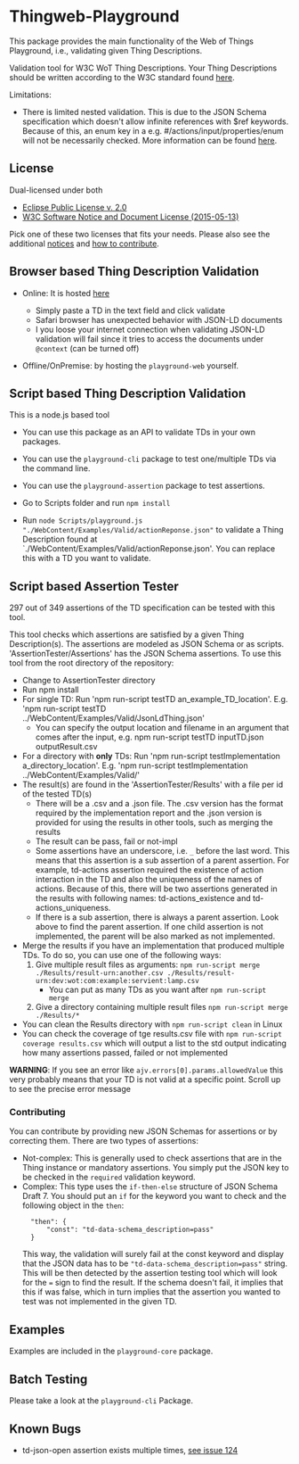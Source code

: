 # Thingweb-Playground

This package provides the main functionality of the Web of Things Playground, i.e., validating given Thing Descriptions.

Validation tool for W3C WoT Thing Descriptions. Your Thing Descriptions should be written according to the W3C standard found [here](https://w3c.github.io/wot-thing-description/#).

Limitations:

* There is limited nested validation. This is due to the JSON Schema specification which doesn't allow infinite references with $ref keywords. Because of this, an enum key in a e.g. #/actions/input/properties/enum will not be necessarily checked. More information can be found [here](http://json-schema.org/latest/json-schema-core.html#rfc.section.7).


## License
Dual-licensed under both

* [Eclipse Public License v. 2.0](http://www.eclipse.org/legal/epl-2.0)
* [W3C Software Notice and Document License (2015-05-13)](https://www.w3.org/Consortium/Legal/2015/copyright-software-and-document)

Pick one of these two licenses that fits your needs.
Please also see the additional [notices](NOTICE.md) and [how to contribute](CONTRIBUTING.md).

## Browser based Thing Description Validation

* Online: It is hosted [here](http://plugfest.thingweb.io/playground/)
  * Simply paste a TD in the text field and click validate
  * Safari browser has unexpected behavior with JSON-LD documents
  * I you loose your internet connection when validating JSON-LD validation will fail since it tries to access the documents under `@context` (can be turned off)

* Offline/OnPremise: by hosting the `playground-web` yourself.


## Script based Thing Description Validation

This is a node.js based tool

* You can use this package as an API to validate TDs in your own packages.

* You can use the `playground-cli` package to test one/multiple TDs via the command line.

* You can use the `playground-assertion` package to test assertions.


* Go to Scripts folder and run `npm install`
* Run `node Scripts/playground.js "./WebContent/Examples/Valid/actionReponse.json"` to validate a Thing Description found at `./WebContent/Examples/Valid/actionReponse.json'. You can replace this with a TD you want to validate.

## Script based Assertion Tester

297 out of 349 assertions of the TD specification can be tested with this tool.

This tool checks which assertions are satisfied by a given Thing Description(s). The assertions are modeled as JSON Schema or as scripts. 'AssertionTester/Assertions' has the JSON Schema assertions. To use this tool from the root directory of the repository:

* Change to AssertionTester directory
* Run npm install
* For single TD: Run 'npm run-script testTD an_example_TD_location'. E.g. 'npm run-script testTD ../WebContent/Examples/Valid/JsonLdThing.json' 
  * You can specify the output location and filename in an argument that comes after the input, e.g. npm run-script testTD inputTD.json outputResult.csv
* For a directory with **only** TDs: Run 'npm run-script testImplementation a_directory_location'. E.g. 'npm run-script testImplementation ../WebContent/Examples/Valid/' 
* The result(s) are found in the 'AssertionTester/Results' with a file per id of the tested TD(s)
  * There will be a .csv and a .json file. The .csv version has the format required by the implementation report and the .json version is provided for using the results in other tools, such as merging the results 
  * The result can be pass, fail or not-impl 
  * Some assertions have an underscore, i.e. `_` before the last word. This means that this assertion is a sub assertion of a parent assertion. For example, td-actions assertion required the existence of action interaction in the TD and also the uniqueness of the names of actions. Because of this, there will be two assertions generated in the results with following names: td-actions_existence and td-actions_uniqueness. 
  * If there is a sub assertion, there is always a parent assertion. Look above to find the parent assertion. If one child assertion is not implemented, the parent will be also marked as not implemented.
* Merge the results if you have an implementation that produced multiple TDs. To do so, you can use one of the following ways:
  1. Give multiple result files as arguments: `npm run-script merge ./Results/result-urn:another.csv ./Results/result-urn:dev:wot:com:example:servient:lamp.csv`
     * You can put as many TDs as you want after `npm run-script merge`
  2. Give a directory containing multiple result files `npm run-script merge ./Results/*`
* You can clean the Results directory with `npm run-script clean` in Linux
* You can check the coverage of tge results.csv file with `npm run-script coverage results.csv` which will output a list to the std output indicating how many assertions passed, failed or not implemented
  
**WARNING**: If you see an error like `ajv.errors[0].params.allowedValue` this very probably means that your TD is not valid at a specific point. Scroll up to see the precise error message

### Contributing

You can contribute by providing new JSON Schemas for assertions or by correcting them. There are two types of assertions:

* Not-complex: This is generally used to check assertions that are in the Thing instance or mandatory assertions. You simply put the JSON key to be checked in the `required` validation keyword.
* Complex: This type uses the `if-then-else` structure of JSON Schema Draft 7. You should put an `if` for the keyword you want to check and the following object in the `then`:
  ```
    "then": {
        "const": "td-data-schema_description=pass"
    }
  ```
  This way, the validation will surely fail at the const keyword and display that the JSON data has to be `"td-data-schema_description=pass"` string. This will be then detected by the assertion testing tool which will look for the `=` sign to find the result. If the schema doesn't fail, it implies that this if was false, which in turn implies that the assertion you wanted to test was not implemented in the given TD.

## Examples
Examples are included in the `playground-core` package.

## Batch Testing
Please take a look at the `playground-cli` Package. 

## Known Bugs

* td-json-open assertion exists multiple times, [see issue 124](https://github.com/thingweb/thingweb-playground/issues/124)